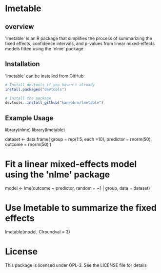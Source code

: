# lmetable

## overview
'lmetable' is an R package that simplifies the process of summarizing
the fixed effects, confidence intervals, and p-values from linear mixed-effects
models fitted using the 'nlme' package

## Installation

'lmetable' can be installed from GitHub:

```R
# Install devtools if you haven't already
install.packages("devtools")

# Install the package
devtools::install_github("kaneobrm/lmetable")
```

## Example Usage
library(nlme)
library(lmetable)

dataset <- data.frame(
  group = rep(1:5, each =10),
  predictor = rnorm(50),
  outcome = rnorm(50)
)

# Fit a linear mixed-effects model using the 'nlme' package
model <- lme(outcome ~ predictor, random = ~1 | group, data = dataset)

# Use lmetable to summarize the fixed effects
lmetable(model, CIroundval = 3)

# License

This package is licensed under GPL-3. See the LICENSE file for details
